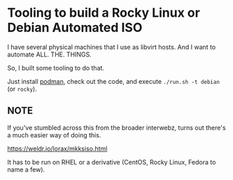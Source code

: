 # Tooling to build a Rocky Linux or Debian Automated ISO

I have several physical machines that I use as libvirt hosts. And I want to automate ALL. THE. THINGS.

So, I built some tooling to do that.

Just install [podman](https://podman.io/), check out the code, and execute `./run.sh -t debian` (or `rocky`).

## NOTE
If you've stumbled across this from the broader interwebz, turns out there's a much easier way of doing this.

https://weldr.io/lorax/mkksiso.html

It has to be run on RHEL or a derivative (CentOS, Rocky Linux, Fedora to name a few).